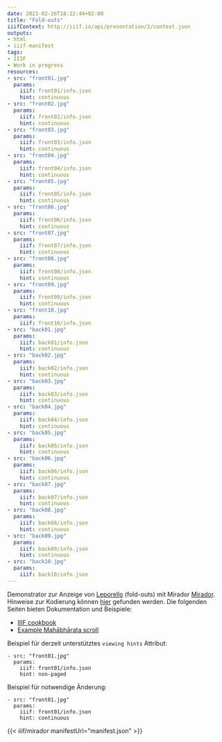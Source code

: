 ```yaml
---
date: 2021-02-26T18:22:44+02:00
title: "Fold-outs"
iiifContext: http://iiif.io/api/presentation/2/context.json
outputs:
- html
- iiif-manifest
tags:
- IIIF
- Work in progress
resources:
- src: "front01.jpg"
  params:
    iiif: front01/info.json
    hint: continuous
- src: "front02.jpg"
  params:
    iiif: front02/info.json
    hint: continuous
- src: "front03.jpg"
  params:
    iiif: front03/info.json
    hint: continuous
- src: "front04.jpg"
  params:
    iiif: front04/info.json
    hint: continuous
- src: "front05.jpg"
  params:
    iiif: front05/info.json
    hint: continuous
- src: "front06.jpg"
  params:
    iiif: front06/info.json
    hint: continuous
- src: "front07.jpg"
  params:
    iiif: front07/info.json
    hint: continuous
- src: "front08.jpg"
  params:
    iiif: front08/info.json
    hint: continuous
- src: "front09.jpg"
  params:
    iiif: front09/info.json
    hint: continuous
- src: "front10.jpg"
  params:
    iiif: front10/info.json
- src: "back01.jpg"
  params:
    iiif: back01/info.json
    hint: continuous
- src: "back02.jpg"
  params:
    iiif: back02/info.json
    hint: continuous
- src: "back03.jpg"
  params:
    iiif: back03/info.json
    hint: continuous
- src: "back04.jpg"
  params:
    iiif: back04/info.json
    hint: continuous
- src: "back05.jpg"
  params:
    iiif: back05/info.json
    hint: continuous
- src: "back06.jpg"
  params:
    iiif: back06/info.json
    hint: continuous
- src: "back07.jpg"
  params:
    iiif: back07/info.json
    hint: continuous
- src: "back08.jpg"
  params:
    iiif: back08/info.json
    hint: continuous
- src: "back09.jpg"
  params:
    iiif: back09/info.json
    hint: continuous
- src: "back10.jpg"
  params:
    iiif: back10/info.json
---
```


Demonstrator zur Anzeige von [Leporello](https://de.wikipedia.org/wiki/Leporello_(Heft)) (fold-outs) mit Mirador [Mirador](https://github.com/ProjectMirador/mirador). Hinweise zur Kodierung können  [hier](https://groups.google.com/g/iiif-discuss/c/tG1O3y3ecWw) gefunden werden. Die folgenden Seiten bieten Dokumentation und Beispiele:
* [IIIF cookbook](https://preview.iiif.io/cookbook/3333-choice/recipe/0035-foldouts/)
* [Example Mahābhārata scroll](https://librarylabs.ed.ac.uk/iiif/uv/?manifest=https://librarylabs.ed.ac.uk/iiif/manifest/mahabharataFinal.json#?c=0&m=0&s=0&cv=0&xywh=-25583%2C0%2C54981%2C49069)

<!--more-->

Beispiel für derzeit unterstütztes `viewing hints` Attribut:
```
- src: "front01.jpg"
  params:
    iiif: front01/info.json
    hint: non-paged
```

Beispiel für notwendige Änderung:
```
- src: "front01.jpg"
  params:
    iiif: front01/info.json
    hint: continuous
```

{{< iiif/mirador manifestUrl="manifest.json" >}}
